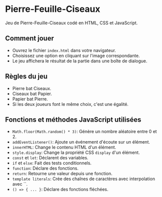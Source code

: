 # Pierre-Feuille-Ciseaux

Jeu de Pierre-Feuille-Ciseaux codé en HTML, CSS et JavaScript.

## Comment jouer

* Ouvrez le fichier `index.html` dans votre navigateur.
* Choisissez une option en cliquant sur l'image correspondante.
* Le jeu affichera le résultat de la partie dans une boîte de dialogue.

## Règles du jeu

* Pierre bat Ciseaux.
* Ciseaux bat Papier.
* Papier bat Pierre.
* Si les deux joueurs font le même choix, c'est une égalité.

## Fonctions et méthodes JavaScript utilisées

* `Math.floor(Math.random() * 3)`: Génère un nombre aléatoire entre 0 et 2.
* `addEventListener()`: Ajoute un événement d'écoute sur un élément.
* `innerHTML`: Change le contenu HTML d'un élément.
* `style.display`: Change la propriété CSS `display` d'un élément.
* `const` et `let`: Déclarent des variables.
* `if` et `else`: Fait des tests conditionnels.
* `function`: Déclare des fonctions.
* `return`: Retourne une valeur depuis une fonction.
* `template literals`: Crée des chaînes de caractères avec interpolation avec ``.
* `() => { ... }`: Déclare des fonctions fléchées.
